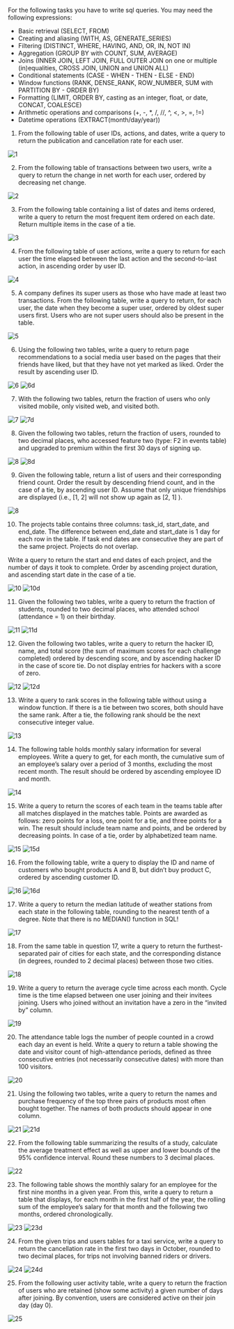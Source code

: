 For the following tasks you have to write sql queries. You may need the following expressions:
- Basic retrieval (SELECT, FROM)
- Creating and aliasing (WITH, AS, GENERATE_SERIES)
- Filtering (DISTINCT, WHERE, HAVING, AND, OR, IN, NOT IN)
- Aggregation (GROUP BY with COUNT, SUM, AVERAGE)
- Joins (INNER JOIN, LEFT JOIN, FULL OUTER JOIN on one or multiple (in)equalities, CROSS JOIN, UNION and UNION ALL)
- Conditional statements (CASE - WHEN - THEN - ELSE - END)
- Window functions (RANK, DENSE_RANK, ROW_NUMBER, SUM with PARTITION BY - ORDER BY)
- Formatting (LIMIT, ORDER BY, casting as an integer, float, or date, CONCAT, COALESCE)
- Arithmetic operations and comparisons (+, -, *, /, //, ^, <, >, =, !=)
- Datetime operations (EXTRACT(month/day/year))

1. From the following table of user IDs, actions, and dates, write a query to return the publication and cancellation rate for each user.

![1](SQL/1.png)

2. From the following table of transactions between two users, write a query to return the change in net worth for each user, ordered by decreasing net change.

![2](SQL/2.png)

3. From the following table containing a list of dates and items ordered, write a query to return the most frequent item ordered on each date. Return multiple items in the case of a tie.

![3](SQL/3.png)

4. From the following table of user actions, write a query to return for each user the time elapsed between the last action and the second-to-last action, in ascending order by user ID.

![4](SQL/4.png)

5. A company defines its super users as those who have made at least two transactions. From the following table, write a query to return, for each user, the date when they become a super user, ordered by oldest super users first. Users who are not super users should also be present in the table.

![5](SQL/5.png)

6. Using the following two tables, write a query to return page recommendations to a social media user based on the pages that their friends have liked, but that they have not yet marked as liked. Order the result by ascending user ID.

![6](SQL/6.png)
![6d](SQL/6d.png)

7. With the following two tables, return the fraction of users who only visited mobile, only visited web, and visited both. 

![7](SQL/7.png)
![7d](SQL/7d.png)

8. Given the following two tables, return the fraction of users, rounded to two decimal places, who accessed feature two (type: F2 in events table) and upgraded to premium within the first 30 days of signing up.

![8](SQL/8.png)
![8d](SQL/8d.png)

9. Given the following table, return a list of users and their corresponding friend count. Order the result by descending friend count, and in the case of a tie, by ascending user ID. Assume that only unique friendships are displayed (i.e., [1, 2] will not show up again as [2, 1] ).

![8](SQL/9.png)

10. The projects table contains three columns: task_id, start_date, and end_date. The difference between end_date and start_date is 1 day for each row in the table. If task end dates are consecutive they are part of the same project. Projects do not overlap.

Write a query to return the start and end dates of each project, and the number of days it took to complete. Order by ascending project duration, and ascending start date in the case of a tie.

![10](SQL/10.png)
![10d](SQL/10d.png)

11. Given the following two tables, write a query to return the fraction of students, rounded to two decimal places, who attended school (attendance = 1) on their birthday.

![11](SQL/11.png)
![11d](SQL/11d.png)

12. Given the following two tables, write a query to return the hacker ID, name, and total score (the sum of maximum scores for each challenge completed) ordered by descending score, and by ascending hacker ID in the case of score tie. Do not display entries for hackers with a score of zero. 

![12](SQL/12.png)
![12d](SQL/12d.png)

13. Write a query to rank scores in the following table without using a window function. If there is a tie between two scores, both should have the same rank. After a tie, the following rank should be the next consecutive integer value.

![13](SQL/13.png)

14. The following table holds monthly salary information for several employees. Write a query to get, for each month, the cumulative sum of an employee’s salary over a period of 3 months, excluding the most recent month. The result should be ordered by ascending employee ID and month. 

![14](SQL/14.png)

15. Write a query to return the scores of each team in the teams table after all matches displayed in the matches table. Points are awarded as follows: zero points for a loss, one point for a tie, and three points for a win. The result should include team name and points, and be ordered by decreasing points. In case of a tie, order by alphabetized team name.

![15](SQL/15.png)
![15d](SQL/15d.png)

16. From the following table, write a query to display the ID and name of customers who bought products A and B, but didn’t buy product C, ordered by ascending customer ID.

![16](SQL/16.png)
![16d](SQL/16d.png)

17. Write a query to return the median latitude of weather stations from each state in the following table, rounding to the nearest tenth of a degree. Note that there is no MEDIAN() function in SQL! 

![17](SQL/17.png)

18. From the same table in question 17, write a query to return the furthest-separated pair of cities for each state, and the corresponding distance (in degrees, rounded to 2 decimal places) between those two cities. 

![18](SQL/18.png)

19. Write a query to return the average cycle time across each month. Cycle time is the time elapsed between one user joining and their invitees joining. Users who joined without an invitation have a zero in the “invited by” column.

![19](SQL/19.png)

20. The attendance table logs the number of people counted in a crowd each day an event is held. Write a query to return a table showing the date and visitor count of high-attendance periods, defined as three consecutive entries (not necessarily consecutive dates) with more than 100 visitors.

![20](SQL/20.png)

21. Using the following two tables, write a query to return the names and purchase frequency of the top three pairs of products most often bought together. The names of both products should appear in one column.

![21](SQL/21.png)
![21d](SQL/21d.png)

22. From the following table summarizing the results of a study, calculate the average treatment effect as well as upper and lower bounds of the 95% confidence interval. Round these numbers to 3 decimal places.

![22](SQL/22.png)

23. The following table shows the monthly salary for an employee for the first nine months in a given year. From this, write a query to return a table that displays, for each month in the first half of the year, the rolling sum of the employee’s salary for that month and the following two months, ordered chronologically.

![23](SQL/23.png)
![23d](SQL/23d.png)

24. From the given trips and users tables for a taxi service, write a query to return the cancellation rate in the first two days in October, rounded to two decimal places, for trips not involving banned riders or drivers.

![24](SQL/24.png)
![24d](SQL/24d.png)

25. From the following user activity table, write a query to return the fraction of users who are retained (show some activity) a given number of days after joining. By convention, users are considered active on their join day (day 0).

![25](SQL/25.png)